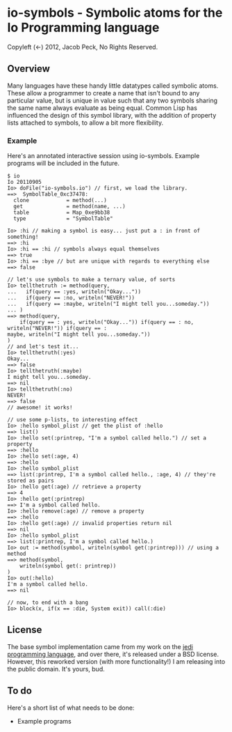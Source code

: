 # io-symbols - Symbolic atoms for the Io Programming language

Copyleft (<-) 2012, Jacob Peck, No Rights Reserved.

## Overview

Many languages have these handy little datatypes called symbolic atoms.  These allow a programmer to create a name that isn't bound to any particular value, but is unique in value such that any two symbols sharing the same name always evaluate as being equal.  Common Lisp has influenced the design of this symbol library, with the addition of property lists attached to symbols, to allow a bit more flexibility.

### Example
Here's an annotated interactive session using io-symbols.  Example programs will be included in the future.

    $ io
    Io 20110905
    Io> doFile("io-symbols.io") // first, we load the library.
    ==>  SymbolTable_0xc37478:
      clone            = method(...)
      get              = method(name, ...)
      table            = Map_0xe9bb38
      type             = "SymbolTable"

    Io> :hi // making a symbol is easy... just put a : in front of something!
    ==> :hi
    Io> :hi == :hi // symbols always equal themselves
    ==> true
    Io> :hi == :bye // but are unique with regards to everything else
    ==> false
    
    // let's use symbols to make a ternary value, of sorts
    Io> tellthetruth := method(query,
    ...   if(query == :yes, writeln("Okay..."))
    ...   if(query == :no, writeln("NEVER!"))
    ...   if(query == :maybe, writeln("I might tell you...someday."))
    ... )
    ==> method(query,
        if(query == : yes, writeln("Okay...")) if(query == : no, writeln("NEVER!")) if(query == :
    maybe, writeln("I might tell you...someday."))
    )
    // and let's test it...
    Io> tellthetruth(:yes)
    Okay...
    ==> false
    Io> tellthetruth(:maybe)
    I might tell you...someday.
    ==> nil
    Io> tellthetruth(:no)
    NEVER!
    ==> false
    // awesome! it works!
    
    // use some p-lists, to interesting effect
    Io> :hello symbol_plist // get the plist of :hello
    ==> list()
    Io> :hello set(:printrep, "I'm a symbol called hello.") // set a property
    ==> :hello
    Io> :hello set(:age, 4)
    ==> :hello
    Io> :hello symbol_plist
    ==> list(:printrep, I'm a symbol called hello., :age, 4) // they're stored as pairs
    Io> :hello get(:age) // retrieve a property
    ==> 4
    Io> :hello get(:printrep)
    ==> I'm a symbol called hello.
    Io> :hello remove(:age) // remove a property
    ==> :hello
    Io> :hello get(:age) // invalid properties return nil
    ==> nil
    Io> :hello symbol_plist
    ==> list(:printrep, I'm a symbol called hello.)
    Io> out := method(symbol, writeln(symbol get(:printrep))) // using a method
    ==> method(symbol,
        writeln(symbol get(: printrep))
    )
    Io> out(:hello)
    I'm a symbol called hello.
    ==> nil
    
    // now, to end with a bang
    Io> block(x, if(x == :die, System exit)) call(:die)


## License

The base symbol implementation came from my work on the [jedi programming language](https://github.com/gatesphere/jedi), and over there, it's released under a BSD license.  However, this reworked version (with more functionality!) I am releasing into the public domain.  It's yours, bud.

## To do

Here's a short list of what needs to be done:

  * Example programs
